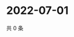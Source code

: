 # 2022-07-01

共 0 条

<!-- BEGIN WEIBO -->
<!-- 最后更新时间 Fri Jul 01 2022 02:02:01 GMT+0800 (China Standard Time) -->

<!-- END WEIBO -->
